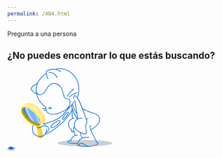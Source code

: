 ```yaml
---
permalink: /404.html
---
```

Pregunta a una persona
<h2>¿No puedes encontrar lo que estás buscando?</h2>
<svg class="position-relative position-md-absolute right-n8 right-lg-8 top-lg-3" width="240px" xmlns="http://www.w3.org/2000/svg" viewBox="0 0 518.6 406.73"><g data-name="Layer 2"><g id="Layer_5" data-name="Layer 5"><ellipse cx="383.17" cy="369.46" rx="135.42" ry="16.07" style="fill:#cacfd6"></ellipse><path d="M37.2,399.86c0,2.37-5.37,3.88-11.75,4.2-.8,1.61-8,2.67-11,2.67C4.83,406.73,1,405,1,401.56s7.82-6.2,17.46-6.2S37.2,396.44,37.2,399.86Z" style="fill:#cacfd6"></path><path d="M143.92,281.81c1.81,9.57,6.21,49.92,6.47,56.9s8.53,9.05,14.74,7.76,12-8.33,12.4-11.38-14.89-45.84-15.83-51.72S143.92,281.81,143.92,281.81Z" style="fill:#ffd33d"></path><path d="M161.7,283.37a2.85,2.85,0,0,0-1.25-1.89c-3.72,7.66,3.41,23.7,4.1,30.94.5,5.19,3.64,7.34,4.91,11.94,1,3.66-.55,6.28.94,10a31.71,31.71,0,0,0,3.88,6.26c1.86-2.07,3.09-4.19,3.25-5.54C177.89,332,162.64,289.25,161.7,283.37Z" style="fill:#f9c513"></path><path d="M153.38,344.41a11.86,11.86,0,0,0,5,2.12c-.48-4.14-1-8.27-1.35-12.43-.64-7.93-2.45-14.05-4.37-21.63-2.28-9.06,1.28-22.79-5.76-29.84a2.45,2.45,0,0,1-.72-1.33l-.92.2C149.47,302.17,150.89,323.38,153.38,344.41Z" style="fill:#ffdf5d"></path><path d="M159,293a19.71,19.71,0,0,0,4.63-2.76,69.71,69.71,0,0,1-1.91-6.91c-.95-5.89-17.78-1.56-17.78-1.56.45,2.37,1.06,6.62,1.72,11.77C150,293.59,154.58,294.86,159,293Z" style="fill:#dbab09"></path><path d="M83.21,191.25c-1.41.23-10.64-3.83-14.89,12.37s19.51,51.52,43.93,66.81c24.66,15.43,40.79,19.51,46.48,15.73,5.1-8.31,4.88-14,4.88-14s-34-14.65-51.68-30.48C93.52,225.21,83.21,191.25,83.21,191.25Z" style="fill:#dbab09;stroke:#ffea7f;stroke-miterlimit:10;stroke-width:2.5px"></path><path d="M110.23,258.74c14.48,11.6,35.06,22.76,53.38,22.74,3.62-6.92,0-9.34,0-9.34s-34-14.65-51.68-30.48c-18.41-16.45-28.72-50.41-28.72-50.41-1,.17-6.12-1.9-10.47,3C70.82,220.26,91.37,243.62,110.23,258.74Z" style="fill:#b08800"></path><path d="M192.9,23.26s-57.09,34.68-50.3,91.31c6,49.64,36.15,66.44,46.89,77.58,3.08,6.49-.7,19.08,9.17,26.63s32.14,13.23,61.56.51,56.06-29.82,67.6-54.47" style="fill:none;stroke:#0366d6;stroke-miterlimit:10;stroke-width:3px"></path><path d="M202,52.3s-10.83-9.67-8.84-37.39a2.22,2.22,0,0,1,1.1-1.76c23.2-13.26,49-10.74,70.16,3.37" style="fill:none;stroke:#0366d6;stroke-miterlimit:10;stroke-width:3px"></path><path d="M236.06,5.22C262.59-4,309.23,1.88,337.36,46.34c24.65,39,14.43,77.55,8.32,98.32" style="fill:none;stroke:#0366d6;stroke-miterlimit:10;stroke-width:3px"></path><path d="M203.93,19.65s16.43,0,26.13,6.68c11.74,8.09,16.16,20.8,16.16,20.8" style="fill:none;stroke:#0366d6;stroke-miterlimit:10;stroke-width:3px"></path><path d="M148.76,74.46s-26.39,9.14-32.15,27.43c7,11.53,21.41,22,27.49,22.16" style="fill:none;stroke:#0366d6;stroke-miterlimit:10;stroke-width:3px"></path><path d="M142.48,113.44s3.61,19,22.59,17.05c28.31-7.16,29.24-57.72,68.06-56,37.09,1.62,42.8,51.75,47.11,65.77,3,9.78,16.49,8,22.51,11.73,10.11,6.35,10.11,29.3-8.74,49.35" style="fill:none;stroke:#0366d6;stroke-miterlimit:10;stroke-width:3px"></path><path d="M332.09,156.9s15,82.09,14.35,93.44" style="fill:none;stroke:#0366d6;stroke-miterlimit:10;stroke-width:3px"></path><path d="M370.63,245.84s-29.95-4.67-38.54,22.2,15.19,42.07,27.64,48.29c6.55,3.28,25.37,10.51,28.26,7.79,5.43-7.16-3.68-24.71-.59-42.84.78-4.54,6-13.45,6-17-13.88-42.95-40.28-125.12-59.87-129.63-7.52-1.73-5.66,16.81-5.66,16.81" style="fill:none;stroke:#0366d6;stroke-miterlimit:10;stroke-width:3px"></path><path d="M317,181.44s3.88,25.34,13.06,42.32,16.43,26.58,16.43,26.58" style="fill:none;stroke:#0366d6;stroke-miterlimit:10;stroke-width:3px"></path><path d="M321.17,176.08s7.46,25.2,13.42,34.37a145.35,145.35,0,0,1,9.29,16.36" style="fill:none;stroke:#0366d6;stroke-miterlimit:10;stroke-width:3px"></path><path d="M320.14,196.63s-1.83,42.27,2.64,49.62" style="fill:none;stroke:#0366d6;stroke-miterlimit:10;stroke-width:3px"></path><path d="M329.55,246.25s-26.16,1.83-27.53,26.61S317,301.31,317,301.31s-2.57,12.39,4.33,13.31,5.8-16.72,6.54-20.77a8.56,8.56,0,0,1,3.88-5.43" style="fill:none;stroke:#0366d6;stroke-miterlimit:10;stroke-width:3px"></path><path d="M371.09,199.22s29.15,15.41,56,23.24,28.14,23.45,28.78,31.15-4.43,27.15-44.56,50.17" style="fill:none;stroke:#0366d6;stroke-miterlimit:10;stroke-width:3px"></path><path d="M327.61,308s4.5,17.47,8,22.9" style="fill:none;stroke:#0366d6;stroke-miterlimit:10;stroke-width:3px"></path><path d="M359.73,316.33s5,21.14,9.64,27" style="fill:none;stroke:#0366d6;stroke-miterlimit:10;stroke-width:3px"></path><path d="M346.8,329.59a41.34,41.34,0,0,0-14.71,2.83s-16.35,6.6-19.23,27.95" style="fill:none;stroke:#0366d6;stroke-miterlimit:10;stroke-width:3px"></path><path d="M313.56,356.51s-13.67-2-14.45,3.86.47,8.93,22.17,10.1,28.29,0,28.29,0" style="fill:none;stroke:#0366d6;stroke-miterlimit:10;stroke-width:3px"></path><path d="M403.67,341.35a57.23,57.23,0,0,0-19.94-.39c-34.16,5.05-34.16,27.56-34.16,27.56s-5.69,7.77-.77,12.43a159,159,0,0,0,61.33,3.88c33-4.66,38-9.45,37.65-13.85s-7.93-5.9-7.93-5.9-2.4-10.22-19.23-40.36-11.41-44.27-11.41-44.27" style="fill:none;stroke:#0366d6;stroke-miterlimit:10;stroke-width:3px"></path><path d="M353.51,382.15s2.8-12.65,11-12.65,29.87,17.38,40.49,15.95" style="fill:none;stroke:#0366d6;stroke-miterlimit:10;stroke-width:3px"></path><path d="M309.49,189.18s-30.69,37.39-47.69,50.94c-15.05,12-60.2,33.28-84.27,32" style="fill:none;stroke:#0366d6;stroke-miterlimit:10;stroke-width:3px"></path><path d="M187.77,285.77s.78-8.41-10.24-13.69" style="fill:none;stroke:#0366d6;stroke-miterlimit:10;stroke-width:3px"></path><path d="M191.91,315.31c7.18-4.25,15.13-11.53,13.18-18.83-3.16-11.8-23.24-13.83-30.65-10.71-9.22,3.89-10.83,10.72-28.8,7.81" style="fill:none;stroke:#0366d6;stroke-miterlimit:10;stroke-width:3px"></path><path d="M127.16,280.45s-9.9,30.5,5.92,45.45c16.14,15.27,61.21,20.63,61.2-27.57" style="fill:none;stroke:#0366d6;stroke-miterlimit:10;stroke-width:3px"></path><path d="M175.32,198.57c5.76-.65,15.5-.65,15.5-.65" style="fill:none;stroke:#0366d6;stroke-miterlimit:10;stroke-width:3px"></path><line x1="180.45" y1="208.08" x2="190.82" y2="202.95" style="fill:none;stroke:#0366d6;stroke-miterlimit:10;stroke-width:3px"></line><path d="M295.63,139.3c7.55-12.7,22.25-31.34,32-37.48" style="fill:none;stroke:#0366d6;stroke-miterlimit:10;stroke-width:3px"></path><path d="M305.37,142.27c5.29-4.87,15.8-14.22,35.78-22.06" style="fill:none;stroke:#0366d6;stroke-miterlimit:10;stroke-width:3px"></path><path d="M186.69,325.8c51.66-20.24,113.43-76.49,134.25-123.21" style="fill:none;stroke:#0366d6;stroke-miterlimit:10;stroke-width:3px"></path><ellipse cx="237.8" cy="275.53" rx="27.12" ry="8.66" transform="translate(-117.06 194.69) rotate(-36.37)" style="fill:none;stroke:#0366d6;stroke-miterlimit:10;stroke-width:3px"></ellipse><ellipse cx="287" cy="234.24" rx="22.62" ry="5.51" transform="translate(-76.62 305.08) rotate(-50.24)" style="fill:none;stroke:#0366d6;stroke-miterlimit:10;stroke-width:3px"></ellipse><ellipse cx="211.18" cy="196.36" rx="6.49" ry="3.48" transform="translate(-26.64 33.29) rotate(-8.48)" style="fill:none;stroke:#0366d6;stroke-miterlimit:10;stroke-width:3px"></ellipse><path d="M81.8,191.48S77.29,216.79,106.89,247c17.77,18.13,38.66,26.73,55.18,28.42,2.36-10.8,8.36-32.57-41.26-70C98.2,188.35,81.8,191.48,81.8,191.48Z" style="fill:#79b8ff"></path><path d="M113.34,233.44a126.89,126.89,0,0,1-17.09-39.58,50.66,50.66,0,0,0-5.58-1.08c1,25,18.7,45.33,32.52,66.28,2.2,1.39,4.4,2.63,6.61,3.8A243.42,243.42,0,0,0,113.34,233.44Z" style="fill:#c8e1ff"></path><path d="M87.23,191.32a24.34,24.34,0,0,0-5.43.16s-4.51,25.3,25.09,55.51c1.29,1.32,2.61,2.57,3.93,3.79C99.22,232.1,87.16,213.47,87.23,191.32Z" style="fill:#2188ff"></path><path d="M153.93,254.73c-5-8.36-5.32-18.19-10.2-26.44-7.84-13.25-22.34-20-29.67-33.46-1.32-.49-2.61-.93-3.83-1.28,6.64,16,24.93,23.35,31.59,39.39,3.86,9.29,5.26,19,10.11,28a119.75,119.75,0,0,0,7.1,11.4c.9.29,1.78.54,2.67.8A87.18,87.18,0,0,0,153.93,254.73Z" style="fill:#daedff"></path><path d="M68.32,203.62l2.8-13.2L96.3,170.55s36.38-3.91,65.6,30.76c25.47,30.22,24.58,44.25,25.64,58,0,0-18.72,24.65-29.89,28.26,7.4-22,10.3-34.8-22.44-66.09S77.83,185.18,68.32,203.62Z" style="fill:#ffea7f"></path><path d="M178.75,225.08c.47,10.69,2.66,21.7-2.37,31.37-3.59,6.91-9.84,11.23-12.22,19-1.08,3.53-1.47,7.08-2.82,10.32,11.17-6.71,26.2-26.5,26.2-26.5C186.81,249.78,187,240.13,178.75,225.08Z" style="fill:#ffdf5d"></path><path d="M389.9,253.67s4.18-5.22,9.62-7.42" style="fill:none;stroke:#0366d6;stroke-miterlimit:10;stroke-width:3px"></path><path d="M159.4,221.29c-7.51-13-18.33-25.17-31.76-32.3s-29.35-9.27-44.5-8.05l-5.23,4.13a51.11,51.11,0,0,1,17.74-.36c9.76,1.31,20.25,4.38,28.34,10.19,11.72,8.42,20.29,20.47,29.33,31.5,8.06,9.83,14.91,21,16.74,33.83a74.77,74.77,0,0,1,0,18.67c2-1.84,3.91-3.81,5.74-5.78C173.39,255,168.53,237.16,159.4,221.29Z" style="fill:#fff5b1"></path><path d="M320.08,108a48.4,48.4,0,0,1,7.53-6.17" style="fill:none;stroke:#0366d6;stroke-linecap:round;stroke-miterlimit:10;stroke-width:3px"></path><path d="M330.79,124.79c3.38-1.68,6.85-3.2,10.36-4.58" style="fill:none;stroke:#0366d6;stroke-linecap:round;stroke-miterlimit:10;stroke-width:3px"></path><path d="M175.32,198.57c1.86-.2,3.72-.32,5.59-.41" style="fill:none;stroke:#0366d6;stroke-linecap:round;stroke-miterlimit:10;stroke-width:3px"></path><path d="M180.45,208.08l3.65-1.8" style="fill:none;stroke:#0366d6;stroke-linecap:round;stroke-miterlimit:10;stroke-width:3px"></path><ellipse cx="18.39" cy="393.7" rx="11.22" ry="6.17" style="fill:#0366d6"></ellipse><path d="M1,401.38c.45-3.84,5.43-5.54,9-5.53" style="fill:none;stroke:#0366d6;stroke-miterlimit:10;stroke-width:2px"></path><path d="M21.25,398.3s4.54.9,4.2,7" style="fill:none;stroke:#0366d6;stroke-miterlimit:10;stroke-width:2px"></path><path d="M26.67,395.36a10.33,10.33,0,0,1,5.14,1.7,7.12,7.12,0,0,1,3,4.74" style="fill:none;stroke:#0366d6;stroke-miterlimit:10;stroke-width:2px"></path><path d="M28.26,392.65s1.13-1.69,5.47-1.41a7.41,7.41,0,0,1,6.05,4.12" style="fill:none;stroke:#0366d6;stroke-miterlimit:10;stroke-width:2px"></path><path d="M2.93,393.7a9.52,9.52,0,0,1,4.24-3,13.51,13.51,0,0,1,5.8.2" style="fill:none;stroke:#0366d6;stroke-miterlimit:10;stroke-width:2px"></path><path d="M18.27,388.53s-1.53-2.08-3.58-1.7c-1.5.28-1.72,4-1.72,4" style="fill:none;stroke:#0366d6;stroke-miterlimit:10;stroke-width:2px"></path></g></g></svg>
